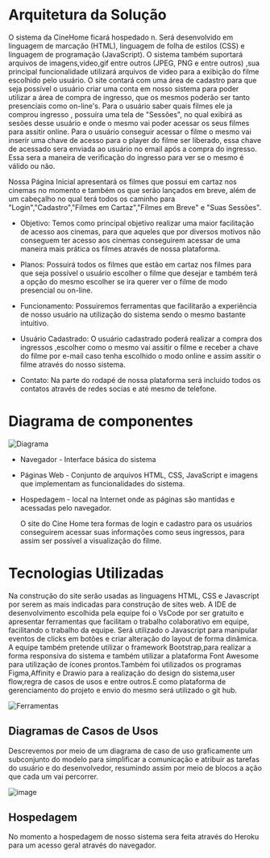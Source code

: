 # Arquitetura da Solução

  O sistema da CineHome ficará hospedado n. Será desenvolvido em linguagem de marcação (HTML), linguagem de folha de estilos (CSS) e linguagem de programação (JavaScript). O sistema também suportará arquivos de imagens,video,gif entre outros (JPEG, PNG e entre outros) ,sua principal funcionalidade utilizará arquivos de video para a exibição do filme escolhido pelo usuário. O site contará com uma área de cadastro para que seja possível o usuário criar uma conta em nosso sistema para poder utilizar a área de compra de ingresso, que os mesmos poderão ser tanto presenciais como on-line's. Para o usuário saber quais filmes ele ja comprou ingresso , possuíra uma tela de "Sessões", no qual exibirá as sesões desse usuário e onde o mesmo vai poder acessar os seus filmes para assitir online. Para o usuário conseguir acessar o filme o mesmo vai inserir uma chave de acesso para o player do filme ser liberado, essa chave de acessado sera enviada ao usuário no email após a compra do ingresso. Essa sera a maneira de verificação do ingresso para ver se o mesmo é válido ou não.

  Nossa Página Inicial apresentará os filmes que possui em cartaz nos cinemas no momento e também os que serão lançados em breve, além de um cabeçalho no qual terá todos os caminho para "Login","Cadastro","Filmes em Cartaz","Filmes em Breve" e "Suas Sessões".
  
* Objetivo: Temos como principal objetivo realizar uma maior facilitação de acesso aos cinemas, para que aqueles que por diversos motivos não conseguem ter acesso aos cinemas conseguirem acessar de uma maneira mais prática os filmes através de nossa plataforma.
  
* Planos: Possuirá todos os filmes que estão em cartaz nos filmes para que seja possível o usuário escolher o filme que desejar e também terá a opção do mesmo escolher se ira querer ver o filme de modo presencial ou on-line.

* Funcionamento: Possuiremos ferramentas que facilitarão a experiência de nosso usuário na utilização do sistema sendo o mesmo bastante intuitivo.

* Usuário Cadastrado: O usuário cadastrado poderá realizar a compra dos ingressos ,escolher como o mesmo vai assitir o filme e receber a chave do filme por e-mail caso tenha escolhido o modo online e assim assitir o filme através do nosso sistema.

* Contato: Na parte do rodapé de nossa plataforma será incluido todos os contatos através de redes socias e até mesmo de telefone.

# Diagrama de componentes

![Diagrama](https://user-images.githubusercontent.com/101759330/166177203-c8aa95f9-acd4-4000-8509-7ab265b8deca.png)

* Navegador - Interface básica do sistema

* Páginas Web - Conjunto de arquivos HTML, CSS, JavaScript e imagens que implementam as funcionalidades do sistema.

* Hospedagem - local na Internet onde as páginas são mantidas e acessadas pelo navegador.

  O site do Cine Home tera formas de login e cadastro para os usuários conseguirem acessar suas informações como seus ingressos, para assim ser possível a visualização do filme.

# Tecnologias Utilizadas
  Na construção do site serão usadas as linguagens HTML, CSS e Javascript por serem as mais indicadas para construção de sites web. A IDE de desenvolvimento escolhida pela equipe foi o VsCode por ser gratuito e apresentar ferramentas que facilitam o trabalho colaborativo em equipe, facilitando o trabalho da equipe. Será utilizado o Javascript para manipular eventos de clicks em botões e criar alteração do layout de forma dinâmica. A equipe também pretende utilizar o framework Bootstrap,para realizar a forma responsiva do sistema e também utilizar a plataforma Font Awesome para utilização de ícones prontos.Também foi utilizados os programas Figma,Affinity e Drawio para a realização do design do sistema,user flow,regra de casos de usos e entre outros.E como plataforma de gerenciamento do projeto e envio do mesmo será utilizado o git hub.

![Ferramentas](https://user-images.githubusercontent.com/101759330/165947593-22e4cac2-ca71-4b5e-81d4-247a2616ad95.png)


## Diagramas de Casos de Usos 

  Descrevemos por meio de um diagrama de caso de uso graficamente um subconjunto do modelo para simplificar a comunicação e atribuir as tarefas do usuário e do desenvolvedor, resumindo assim por meio de blocos a ação que cada um vai percorrer.  

![image](https://user-images.githubusercontent.com/101759330/175292168-ac4972fd-ce55-4248-ac74-aa86f3a0b240.png)

## Hospedagem

  No momento a hospedagem de nosso sistema sera feita através do Heroku para um acesso geral através do navegador.

